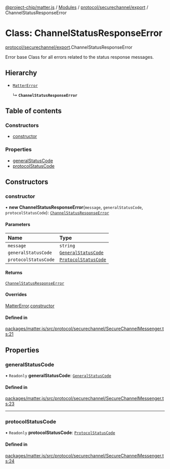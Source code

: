 [@project-chip/matter.js](../README.md) / [Modules](../modules.md) / [protocol/securechannel/export](../modules/protocol_securechannel_export.md) / ChannelStatusResponseError

# Class: ChannelStatusResponseError

[protocol/securechannel/export](../modules/protocol_securechannel_export.md).ChannelStatusResponseError

Error base Class for all errors related to the status response messages.

## Hierarchy

- [`MatterError`](common_export.MatterError.md)

  ↳ **`ChannelStatusResponseError`**

## Table of contents

### Constructors

- [constructor](protocol_securechannel_export.ChannelStatusResponseError.md#constructor)

### Properties

- [generalStatusCode](protocol_securechannel_export.ChannelStatusResponseError.md#generalstatuscode)
- [protocolStatusCode](protocol_securechannel_export.ChannelStatusResponseError.md#protocolstatuscode)

## Constructors

### constructor

• **new ChannelStatusResponseError**(`message`, `generalStatusCode`, `protocolStatusCode`): [`ChannelStatusResponseError`](protocol_securechannel_export.ChannelStatusResponseError.md)

#### Parameters

| Name | Type |
| :------ | :------ |
| `message` | `string` |
| `generalStatusCode` | [`GeneralStatusCode`](../enums/protocol_securechannel_export.GeneralStatusCode.md) |
| `protocolStatusCode` | [`ProtocolStatusCode`](../enums/protocol_securechannel_export.ProtocolStatusCode.md) |

#### Returns

[`ChannelStatusResponseError`](protocol_securechannel_export.ChannelStatusResponseError.md)

#### Overrides

[MatterError](common_export.MatterError.md).[constructor](common_export.MatterError.md#constructor)

#### Defined in

[packages/matter.js/src/protocol/securechannel/SecureChannelMessenger.ts:21](https://github.com/project-chip/matter.js/blob/3adaded6/packages/matter.js/src/protocol/securechannel/SecureChannelMessenger.ts#L21)

## Properties

### generalStatusCode

• `Readonly` **generalStatusCode**: [`GeneralStatusCode`](../enums/protocol_securechannel_export.GeneralStatusCode.md)

#### Defined in

[packages/matter.js/src/protocol/securechannel/SecureChannelMessenger.ts:23](https://github.com/project-chip/matter.js/blob/3adaded6/packages/matter.js/src/protocol/securechannel/SecureChannelMessenger.ts#L23)

___

### protocolStatusCode

• `Readonly` **protocolStatusCode**: [`ProtocolStatusCode`](../enums/protocol_securechannel_export.ProtocolStatusCode.md)

#### Defined in

[packages/matter.js/src/protocol/securechannel/SecureChannelMessenger.ts:24](https://github.com/project-chip/matter.js/blob/3adaded6/packages/matter.js/src/protocol/securechannel/SecureChannelMessenger.ts#L24)
